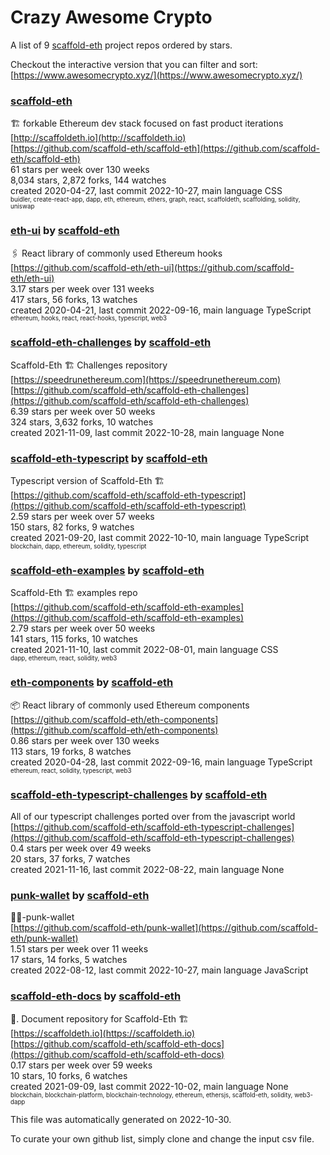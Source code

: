 # Crazy Awesome Crypto
A list of 9 [scaffold-eth](https://github.com/scaffold-eth) project repos ordered by stars.  

Checkout the interactive version that you can filter and sort: 
[https://www.awesomecrypto.xyz/](https://www.awesomecrypto.xyz/)  


### [scaffold-eth](https://github.com/scaffold-eth/scaffold-eth)  
🏗 forkable Ethereum dev stack focused on fast product iterations   
[http://scaffoldeth.io](http://scaffoldeth.io)  
[https://github.com/scaffold-eth/scaffold-eth](https://github.com/scaffold-eth/scaffold-eth)  
61 stars per week over 130 weeks  
8,034 stars, 2,872 forks, 144 watches  
created 2020-04-27, last commit 2022-10-27, main language CSS  
<sub><sup>buidler, create-react-app, dapp, eth, ethereum, ethers, graph, react, scaffoldeth, scaffolding, solidity, uniswap</sup></sub>


### [eth-ui](https://github.com/scaffold-eth/eth-ui) by [scaffold-eth](https://github.com/scaffold-eth)  
🖇 React library of commonly used Ethereum hooks  
[https://github.com/scaffold-eth/eth-ui](https://github.com/scaffold-eth/eth-ui)  
3.17 stars per week over 131 weeks  
417 stars, 56 forks, 13 watches  
created 2020-04-21, last commit 2022-09-16, main language TypeScript  
<sub><sup>ethereum, hooks, react, react-hooks, typescript, web3</sup></sub>


### [scaffold-eth-challenges](https://github.com/scaffold-eth/scaffold-eth-challenges) by [scaffold-eth](https://github.com/scaffold-eth)  
Scaffold-Eth 🏗 Challenges repository  
[https://speedrunethereum.com](https://speedrunethereum.com)  
[https://github.com/scaffold-eth/scaffold-eth-challenges](https://github.com/scaffold-eth/scaffold-eth-challenges)  
6.39 stars per week over 50 weeks  
324 stars, 3,632 forks, 10 watches  
created 2021-11-09, last commit 2022-10-28, main language None  


### [scaffold-eth-typescript](https://github.com/scaffold-eth/scaffold-eth-typescript) by [scaffold-eth](https://github.com/scaffold-eth)  
Typescript version of Scaffold-Eth 🏗  
[https://github.com/scaffold-eth/scaffold-eth-typescript](https://github.com/scaffold-eth/scaffold-eth-typescript)  
2.59 stars per week over 57 weeks  
150 stars, 82 forks, 9 watches  
created 2021-09-20, last commit 2022-10-10, main language TypeScript  
<sub><sup>blockchain, dapp, ethereum, solidity, typescript</sup></sub>


### [scaffold-eth-examples](https://github.com/scaffold-eth/scaffold-eth-examples) by [scaffold-eth](https://github.com/scaffold-eth)  
Scaffold-Eth 🏗  examples repo  
[https://github.com/scaffold-eth/scaffold-eth-examples](https://github.com/scaffold-eth/scaffold-eth-examples)  
2.79 stars per week over 50 weeks  
141 stars, 115 forks, 10 watches  
created 2021-11-10, last commit 2022-08-01, main language CSS  
<sub><sup>dapp, ethereum, react, solidity, web3</sup></sub>


### [eth-components](https://github.com/scaffold-eth/eth-components) by [scaffold-eth](https://github.com/scaffold-eth)  
📦   React library of commonly used Ethereum components  
[https://github.com/scaffold-eth/eth-components](https://github.com/scaffold-eth/eth-components)  
0.86 stars per week over 130 weeks  
113 stars, 19 forks, 8 watches  
created 2020-04-28, last commit 2022-09-16, main language TypeScript  
<sub><sup>ethereum, react, solidity, typescript, web3</sup></sub>


### [scaffold-eth-typescript-challenges](https://github.com/scaffold-eth/scaffold-eth-typescript-challenges) by [scaffold-eth](https://github.com/scaffold-eth)  
All of our typescript challenges ported over from the javascript world  
[https://github.com/scaffold-eth/scaffold-eth-typescript-challenges](https://github.com/scaffold-eth/scaffold-eth-typescript-challenges)  
0.4 stars per week over 49 weeks  
20 stars, 37 forks, 7 watches  
created 2021-11-16, last commit 2022-08-22, main language None  


### [punk-wallet](https://github.com/scaffold-eth/punk-wallet) by [scaffold-eth](https://github.com/scaffold-eth)  
🧑‍🎤-punk-wallet  
[https://github.com/scaffold-eth/punk-wallet](https://github.com/scaffold-eth/punk-wallet)  
1.51 stars per week over 11 weeks  
17 stars, 14 forks, 5 watches  
created 2022-08-12, last commit 2022-10-27, main language JavaScript  


### [scaffold-eth-docs](https://github.com/scaffold-eth/scaffold-eth-docs) by [scaffold-eth](https://github.com/scaffold-eth)  
📑. Document repository for Scaffold-Eth 🏗  
[https://scaffoldeth.io](https://scaffoldeth.io)  
[https://github.com/scaffold-eth/scaffold-eth-docs](https://github.com/scaffold-eth/scaffold-eth-docs)  
0.17 stars per week over 59 weeks  
10 stars, 10 forks, 6 watches  
created 2021-09-09, last commit 2022-10-02, main language None  
<sub><sup>blockchain, blockchain-platform, blockchain-technology, ethereum, ethersjs, scaffold-eth, solidity, web3-dapp</sup></sub>


This file was automatically generated on 2022-10-30.  

To curate your own github list, simply clone and change the input csv file.  